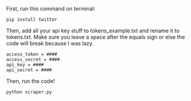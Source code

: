 First, run this command on terminal:
```
pip install twitter
```

Then, add all your api key stuff to tokens_example.txt and rename it to tokens.txt. Make sure you leave a space after the equals sign or else the code will break because I was lazy.
```
access_token = ####
access_secret = ####
api_key = ####
api_secret = ####
```
Then, run the code!
```
python scraper.py
```
